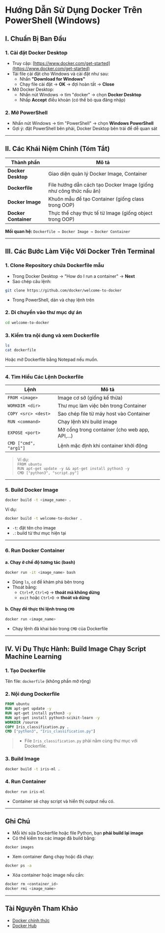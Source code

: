 
# Hướng Dẫn Sử Dụng Docker Trên PowerShell (Windows)

## I. Chuẩn Bị Ban Đầu

### 1. Cài đặt Docker Desktop

- Truy cập: [https://www.docker.com/get-started](https://www.docker.com/get-started)
- Tải file cài đặt cho Windows và cài đặt như sau:
  - Nhấn **"Download for Windows"**
  - Chạy file cài đặt → **OK** → đợi hoàn tất → **Close**
- Mở Docker Desktop:
  - Nhấn nút Windows → tìm "docker" → chọn **Docker Desktop**
  - Nhấp **Accept** điều khoản (có thể bỏ qua đăng nhập)

### 2. Mở PowerShell

- Nhấn nút Windows → tìm "PowerShell" → chọn **Windows PowerShell**
- Gợi ý: đặt PowerShell bên phải, Docker Desktop bên trái để dễ quan sát

---

## II. Các Khái Niệm Chính (Tóm Tắt)

| Thành phần         | Mô tả                                                                 |
|--------------------|------------------------------------------------------------------------|
| **Docker Desktop** | Giao diện quản lý Docker Image, Container                              |
| **Dockerfile**     | File hướng dẫn cách tạo Docker Image (giống như công thức nấu ăn)     |
| **Docker Image**   | Khuôn mẫu để tạo Container (giống class trong OOP)                    |
| **Docker Container**| Thực thể chạy thực tế từ Image (giống object trong OOP)              |

**Mối quan hệ:** `Dockerfile → Docker Image → Docker Container`

---

## III. Các Bước Làm Việc Với Docker Trên Terminal

### 1. Clone Repository chứa Dockerfile mẫu

- Trong Docker Desktop → "How do I run a container" → **Next**
- Sao chép câu lệnh:

```bash
git clone https://github.com/docker/welcome-to-docker
```

- Trong PowerShell, dán và chạy lệnh trên

### 2. Di chuyển vào thư mục dự án

```bash
cd welcome-to-docker
```

### 3. Kiểm tra nội dung và xem Dockerfile

```bash
ls
cat dockerfile
```

Hoặc mở Dockerfile bằng Notepad nếu muốn.

---

### 4. Tìm Hiểu Các Lệnh Dockerfile

| Lệnh                    | Mô tả                                                                 |
|-------------------------|----------------------------------------------------------------------|
| `FROM <image>`          | Image cơ sở (giống kế thừa)                                          |
| `WORKDIR <dir>`         | Thư mục làm việc bên trong Container                                 |
| `COPY <src> <dest>`     | Sao chép file từ máy host vào Container                             |
| `RUN <command>`         | Chạy lệnh khi build image                                            |
| `EXPOSE <port>`         | Mở cổng trong container (cho web app, API,...)                       |
| `CMD ["cmd", "arg1"]`   | Lệnh mặc định khi container khởi động                                |

> Ví dụ:  
> `FROM ubuntu`  
> `RUN apt-get update -y && apt-get install python3 -y`  
> `CMD ["python3", "script.py"]`

---

### 5. Build Docker Image

```bash
docker build -t <image_name> .
```

Ví dụ:

```bash
docker build -t welcome-to-docker .
```

- `-t`: đặt tên cho image  
- `.`: build từ thư mục hiện tại

---

### 6. Run Docker Container

#### a. Chạy ở chế độ tương tác (bash)

```bash
docker run -it <image_name> bash
```

- Dùng `ls`, `cd` để khám phá bên trong
- Thoát bằng:
  - `Ctrl+P`, `Ctrl+Q` → **thoát mà không dừng**
  - `exit` hoặc `Ctrl+D` → **thoát và dừng**

#### b. Chạy để thực thi lệnh trong `CMD`

```bash
docker run <image_name>
```

- Chạy lệnh đã khai báo trong `CMD` của Dockerfile

---

## IV. Ví Dụ Thực Hành: Build Image Chạy Script Machine Learning

### 1. Tạo Dockerfile

Tên file: `dockerfile` (không phần mở rộng)

### 2. Nội dung Dockerfile

```dockerfile
FROM ubuntu
RUN apt-get update -y
RUN apt-get install python3 -y
RUN apt-get install python3-scikit-learn -y
WORKDIR /source
COPY Iris_classification.py .
CMD ["python3", "Iris_classification.py"]
```

> - File `Iris_classification.py` phải nằm cùng thư mục với Dockerfile.

### 3. Build Image

```bash
docker build -t iris-ml .
```

### 4. Run Container

```bash
docker run iris-ml
```

- Container sẽ chạy script và hiển thị output nếu có.

---

## Ghi Chú

- Mỗi khi sửa Dockerfile hoặc file Python, bạn **phải build lại image**
- Có thể kiểm tra các image đã build bằng:

```bash
docker images
```

- Xem container đang chạy hoặc đã chạy:

```bash
docker ps -a
```

- Xóa container hoặc image nếu cần:

```bash
docker rm <container_id>
docker rmi <image_name>
```

---

## Tài Nguyên Tham Khảo

- [Docker chính thức](https://docs.docker.com/)
- [Docker Hub](https://hub.docker.com/)
